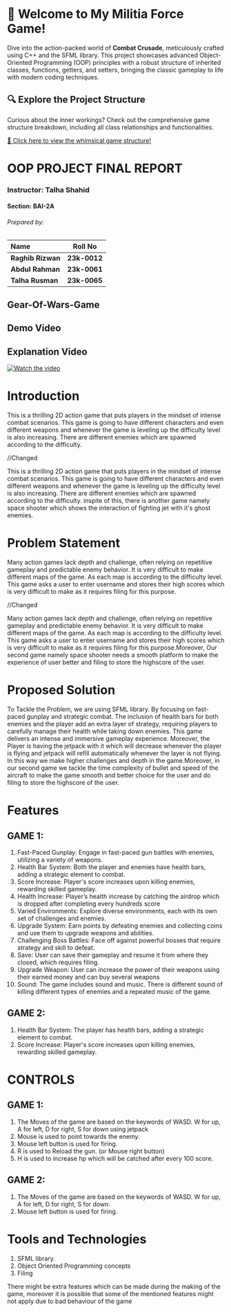 # 🚀 Welcome to My Militia Force Game!

Dive into the action-packed world of **Combat Crusade**, meticulously crafted using C++ and the SFML library. This project showcases advanced Object-Oriented Programming (OOP) principles with a robust structure of inherited classes, functions, getters, and setters, bringing the classic gameplay to life with modern coding techniques.

## 🔍 Explore the Project Structure
Curious about the inner workings? Check out the comprehensive game structure breakdown, including all class relationships and functionalities.

[🌟 Click here to view the whimsical game structure!](<https://whimsical.com/game-V56zKMyMmGBNLpjK1YgH6D>)

# OOP PROJECT FINAL REPORT
### Instructor: Talha Shahid
#### Section: BAI-2A
###### Prepared by:
| **Name**         | **Roll No** |
|:-----------------|:-----------:|
| **Raghib Rizwan**  | **23k-0012** |
| **Abdul Rahman**   | **23k-0061** |
| **Talha Rusman**   | **23k-0065** |

## Gear-Of-Wars-Game

## Demo Video

## Explanation Video
[![Watch the video](https://img.youtube.com/vi/GEt0v21cbfI/0.jpg)](https://www.youtube.com/watch?v=GEt0v21cbfI)


# Introduction
This is a thrilling 2D action game that puts players in the mindset of
intense combat scenarios. This game is going to have different
characters and even different weapons and whenever the game is
leveling up the difficulty level is also increasing. There are
different enemies which are spawned according to the difficulty.

//Changed

This is a thrilling 2D action game that puts players in the mindset of
intense combat scenarios. This game is going to have different
characters and even different weapons and whenever the game is
leveling up the difficulty level is also increasing. There are
different enemies which are spawned according to the difficulty.
inspite of this, there is another game namely space shooter which
shows the interaction of fighting jet with it's ghost enemies.

# Problem Statement
Many action games lack depth and challenge, often relying on
repetitive gameplay and predictable enemy behavior. It is very
difficult to make different maps of the game. As each map is
according to the difficulty level. This game asks a user to enter
username and stores their high scores which is very difficult to
make as it requires filing for this purpose.

//Changed

Many action games lack depth and challenge, often relying on
repetitive gameplay and predictable enemy behavior. It is very
difficult to make different maps of the game. As each map is
according to the difficulty level. This game asks a user to enter
username and stores their high scores which is very difficult to
make as it requires filing for this purpose.Moreover, Our second game 
namely space shooter needs a smooth platform to make the experience of
user better and filing to store the highscore of the user.

# Proposed Solution
To Tackle the Problem, we are using SFML library. By focusing on
fast-paced gunplay and strategic combat. The inclusion of health
bars for both enemies and the player add an extra layer of strategy,
requiring players to carefully manage their health while taking
down enemies. This game delivers an intense and immersive
gameplay experience. Moreover, the Player is having the jetpack
with it which will decrease whenever the player is flying and
jetpack will refill automatically whenever the layer is not flying. In
this way we make higher challenges and depth in the game.Moreover, in our
second game we tackle the time complexity of bullet and speed of the aircraft
to make the game smooth and better choice for the user and do filing to store
the highscore of the user.

# Features
## GAME 1:
1. Fast-Paced Gunplay: Engage in fast-paced gun battles with
enemies, utilizing a variety of weapons.
2. Health Bar System: Both the player and enemies have health
bars, adding a strategic element to combat.
3. Score Increase: Player's score increases upon killing enemies,
rewarding skilled gameplay.
4. Health Increase: Player’s health increase by catching the
airdrop which is dropped after completing every hundreds
score
5. Varied Environments: Explore diverse environments, each
with its own set of challenges and enemies.
6. Upgrade System: Earn points by defeating enemies and
collecting coins and use them to upgrade weapons and
abilities.
7. Challenging Boss Battles: Face off against powerful bosses
that require strategy and skill to defeat.
8. Save: User can save their gameplay and resume it from where
they closed, which requires filing.
9. Upgrade Weapon: User can increase the power of their
weapons using their earned money and can buy several
weapons
10. Sound: The game includes sound and music. There is
different sound of killing different types of enemies and a
repeated music of the game.

## GAME 2:
1. Health Bar System: The player has health
bars, adding a strategic element to combat.
2. Score Increase: Player's score increases upon killing enemies,
rewarding skilled gameplay.

# CONTROLS
## GAME 1:
1. The Moves of the game are based on the keywords of WASD. W
for up, A for left, D for right, S for down using jetpack
2. Mouse is used to point towards the enemy.
3. Mouse left button is used for firing.
4. R is used to Reload the gun. (or Mouse right button)
5. H is used to increase hp which will be catched after every 100
score.

## GAME 2:
1. The Moves of the game are based on the keywords of WASD. W
for up, A for left, D for right, S for down.
2. Mouse left button is used for firing.
# Tools and Technologies
1. SFML library.
2. Object Oriented Programming concepts
3. Filing
   
There might be extra features which can be made during the
making of the game, moreover it is possible that some of the
mentioned features might not apply due to bad behaviour of the
game
